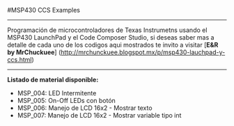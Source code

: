 #MSP430 CCS Examples
***
Programación de microcontroladores de Texas Instrumetns usando el MSP430 LaunchPad y el Code Composer Studio, si deseas saber mas a detalle de cada uno de los codigos aqui mostrados te invito a visitar [**E&R by MrChuckuee**] (http://mrchunckuee.blogspot.mx/p/msp430-lauchpad-y-ccs.html)
***
**Listado de material disponible:**
- MSP_004: LED Intermitente 
- MSP_005: On-Off LEDs con botón 
- MSP_006: Manejo de LCD 16x2 - Mostrar texto 
- MSP_007: Manejo de LCD 16x2 - Mostrar variable tipo int
